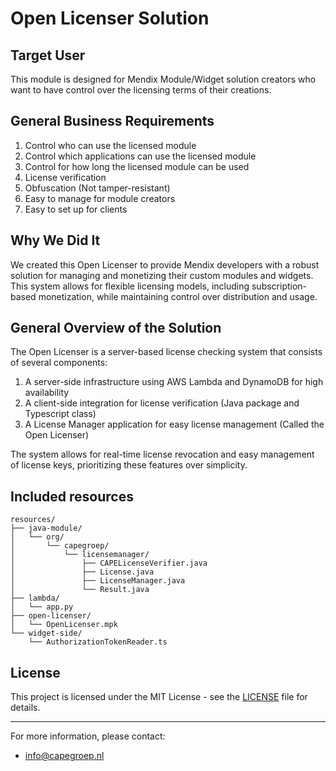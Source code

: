 # Open Licenser Solution

## Target User

This module is designed for Mendix Module/Widget solution creators who want to have control over the licensing terms of their creations.

## General Business Requirements

1. Control who can use the licensed module
2. Control which applications can use the licensed module
3. Control for how long the licensed module can be used
4. License verification
5. Obfuscation (Not tamper-resistant)
6. Easy to manage for module creators
7. Easy to set up for clients

## Why We Did It

We created this Open Licenser to provide Mendix developers with a robust solution for managing and monetizing their custom modules and widgets. This system allows for flexible licensing models, including subscription-based monetization, while maintaining control over distribution and usage.

## General Overview of the Solution

The Open Licenser is a server-based license checking system that consists of several components:

1. A server-side infrastructure using AWS Lambda and DynamoDB for high availability
2. A client-side integration for license verification (Java package and Typescript class)
3. A License Manager application for easy license management (Called the Open Licenser)

The system allows for real-time license revocation and easy management of license keys, prioritizing these features over simplicity.


## Included resources

```
resources/
├── java-module/
│   └── org/
│       └── capegroep/
│           └── licensemanager/
│               ├── CAPELicenseVerifier.java
│               ├── License.java
│               ├── LicenseManager.java
│               └── Result.java
├── lambda/
│   └── app.py
├── open-licenser/
│   └── OpenLicenser.mpk
└── widget-side/
    └── AuthorizationTokenReader.ts
```

## License

This project is licensed under the MIT License - see the [LICENSE](LICENSE) file for details.

---

For more information, please contact:

- info@capegroep.nl
